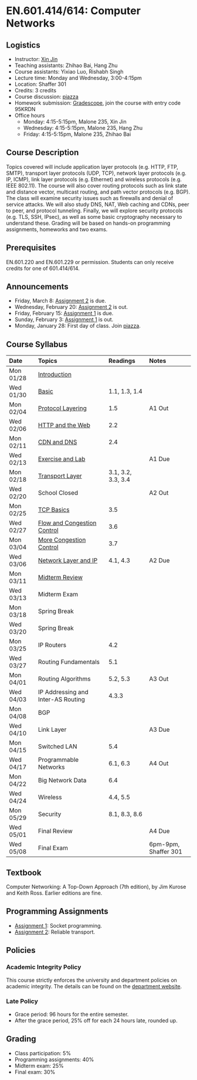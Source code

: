 # EN.601.414/614: Computer Networks

## Logistics

- Instructor: [Xin Jin](http://www.cs.jhu.edu/~xinjin/)
- Teaching assistants: Zhihao Bai, Hang Zhu
- Course assistants: Yixiao Luo, Rishabh Singh
- Lecture time: Monday and Wednesday, 3:00-4:15pm
- Location: Shaffer 301
- Credits: 3 credits
- Course discussion: [piazza](https://piazza.com/jhu/spring2019/en601414614)
- Homework submission: [Gradescope](https://www.gradescope.com/), join the course with entry code 95KRDN
- Office hours
  - Monday: 4:15-5:15pm, Malone 235, Xin Jin
  - Wednesday: 4:15-5:15pm, Malone 235, Hang Zhu
  - Friday: 4:15-5:15pm, Malone 235, Zhihao Bai

## Course Description

Topics covered will include application layer protocols (e.g. HTTP, FTP, SMTP), transport layer protocols (UDP, TCP), network layer protocols (e.g. IP, ICMP), link layer protocols (e.g. Ethernet) and wireless protocols (e.g. IEEE 802.11). The course will also cover routing protocols such as link state and distance vector, multicast routing, and path vector protocols (e.g. BGP). The class will examine security issues such as firewalls and denial of service attacks. We will also study DNS, NAT, Web caching and CDNs, peer to peer, and protocol tunneling. Finally, we will explore security protocols (e.g. TLS, SSH, IPsec), as well as some basic cryptography necessary to understand these. Grading will be based on hands-on programming assignments, homeworks and two exams.

## Prerequisites

EN.601.220 and EN.601.229 or permission. Students can only receive credits for one of 601.414/614.

## Announcements

- Friday, March 8: [Assignment 2](https://github.com/xinjin/course-net-assignment/tree/master/assignment2) is due.
- Wednesday, February 20: [Assignment 2](https://github.com/xinjin/course-net-assignment/tree/master/assignment2) is out.
- Friday, February 15: [Assignment 1](https://github.com/xinjin/course-net-assignment/tree/master/assignment1) is due.
- Sunday, February 3: [Assignment 1](https://github.com/xinjin/course-net-assignment/tree/master/assignment1) is out.
- Monday, January 28: First day of class. Join [piazza](https://piazza.com/jhu/spring2019/en601414614).

## Course Syllabus

| Date    | Topics  | Readings | Notes   |
| :------ | :------ | :------  | :------ |
| Mon 01/28 | [Introduction](slides/lec01_introduction.pptx) | | |
| Wed 01/30 | [Basic](slides/lec02_basic.pptx) | 1.1, 1.3, 1.4 | |
| Mon 02/04 | [Protocol Layering](slides/lec03_layering.pptx) | 1.5 | A1 Out |
| Wed 02/06 | [HTTP and the Web](slides/lec04_web.pptx) | 2.2 | |
| Mon 02/11 | [CDN and DNS](slides/lec05_cdn.pptx) | 2.4 | |
| Wed 02/13 | [Exercise and Lab](slides/lab01.pptx) | | A1 Due |
| Mon 02/18 | [Transport Layer](slides/lec06_transport.pptx) | 3.1, 3.2, 3.3, 3.4 | |
| Wed 02/20 | School Closed | | A2 Out |
| Mon 02/25 | [TCP Basics](slides/lec07_tcp.pptx) | 3.5 | |
| Wed 02/27 | [Flow and Congestion Control](slides/lec08_flow_congestion.pptx) | 3.6 | |
| Mon 03/04 | [More Congestion Control](slides/lec09_congestion.pptx) | 3.7 | |
| Wed 03/06 | [Network Layer and IP](slides/lec10_ip.pptx) | 4.1, 4.3 | A2 Due |
| Mon 03/11 | [Midterm Review](slides/Midterm_review.pptx) | | |
| Wed 03/13 | Midterm Exam | | |
| Mon 03/18 | Spring Break | | |
| Wed 03/20 | Spring Break | | |
| Mon 03/25 | IP Routers| 4.2 | |
| Wed 03/27 | Routing Fundamentals | 5.1 | |
| Mon 04/01 | Routing Algorithms | 5.2, 5.3 | A3 Out |
| Wed 04/03 | IP Addressing and Inter-AS Routing | 4.3.3 | |
| Mon 04/08 | BGP | | |
| Wed 04/10 | Link Layer | | A3 Due |
| Mon 04/15 | Switched LAN | 5.4 | |
| Wed 04/17 | Programmable Networks | 6.1, 6.3| A4 Out |
| Mon 04/22 | Big Network Data | 6.4 | |
| Wed 04/24 | Wireless | 4.4, 5.5 | |
| Mon 05/29 | Security | 8.1, 8.3, 8.6 | |
| Wed 05/01 | Final Review | | A4 Due |
| Wed 05/08 | Final Exam | | 6pm-9pm, Shaffer 301 |

## Textbook

Computer Networking: A Top-Down Approach (7th edition), by Jim Kurose and Keith Ross. Earlier editions are fine.

## Programming Assignments

- [Assignment 1](https://github.com/xinjin/course-net-assignment/tree/master/assignment1): Socket programming.
- [Assignment 2](https://github.com/xinjin/course-net-assignment/tree/master/assignment2): Reliable transport.


## Policies

### Academic Integrity Policy

This course strictly enforces the university and department policies on academic integrity. The details can be found on the [department website](https://www.cs.jhu.edu/academic-integrity-code/).

### Late Policy

- Grace period: 96 hours for the entire semester.
- After the grace period, 25% off for each 24 hours late, rounded up.

## Grading

- Class participation: 5%
- Programming assignments: 40%
- Midterm exam: 25%
- Final exam: 30%
